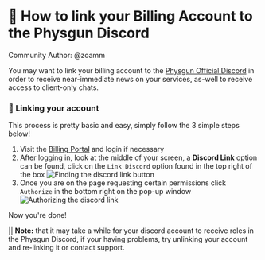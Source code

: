 # 🔗 How to link your Billing Account to the Physgun Discord
Community Author: @zoamm

You may want to link your billing account to the [Physgun Official Discord](https://discord.gg/physgun) in order to receive near-immediate news on your services, as-well to receive access to client-only chats.

### 🔑 Linking your account

This process is pretty basic and easy, simply follow the 3 simple steps below!

1. Visit the [Billing Portal](https://billing.physgun.com/login) and login if necessary
2. After logging in, look at the middle of your screen, a **Discord Link** option can be found, click on the `Link Discord` option found in the top right of the box
![Finding the discord link button](https://storage.crisp.chat/users/helpdesk/website/b7104a41488ce800/kq5zonx_19cazj2.png)
3. Once you are on the page requesting certain permissions click `Authorize` in the bottom right on the pop-up window
![Authorizing the discord link](https://storage.crisp.chat/users/helpdesk/website/b7104a41488ce800/joe0cqp_1kukhog.jpeg)

Now you're done! 

|| **Note:** that it may take a while for your discord account to receive roles in the Physgun Discord, if your having problems, try unlinking your account and re-linking it or contact support.
